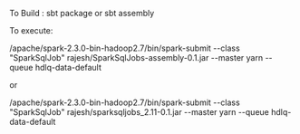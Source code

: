 To Build :
sbt package
or 
sbt assembly 

To execute:

/apache/spark-2.3.0-bin-hadoop2.7/bin/spark-submit   --class "SparkSqlJob" rajesh/SparkSqlJobs-assembly-0.1.jar  --master yarn  --queue hdlq-data-default

or 

/apache/spark-2.3.0-bin-hadoop2.7/bin/spark-submit   --class "SparkSqlJob" rajesh/sparksqljobs_2.11-0.1.jar  --master yarn  --queue hdlq-data-default

